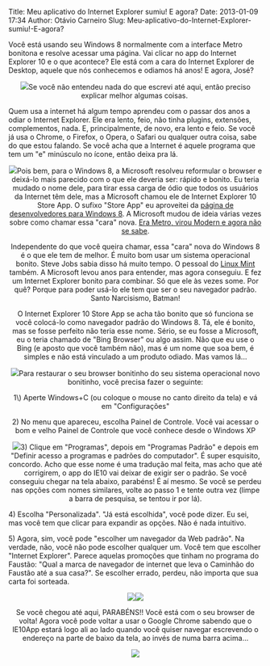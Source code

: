 Title: Meu aplicativo do Internet Explorer sumiu! E agora?
Date: 2013-01-09 17:34
Author: Otávio Carneiro
Slug: Meu-aplicativo-do-Internet-Explorer-sumiu!-E-agora?

Você está usando seu Windows 8 normalmente com a interface Metro
bonitona e resolve acessar uma página. Vai clicar no app do Internet
Explorer 10 e o que acontece? Ele está com a cara do Internet Explorer
de Desktop, aquele que nós conhecemos e odiamos há anos! E agora, José?

<div class="separator" style="clear: both; text-align: center;">

[![](http://4.bp.blogspot.com/-5etDT0tBV7o/UO4N9nL1AGI/AAAAAAAABLs/awm0AT-DBzc/s320/tela_metro_ie_desktop.jpg)](http://4.bp.blogspot.com/-5etDT0tBV7o/UO4N9nL1AGI/AAAAAAAABLs/awm0AT-DBzc/s1600/tela_metro_ie_desktop.jpg)Se
você não entendeu nada do que escrevi até aqui, então preciso explicar
melhor algumas coisas. 

</div>

Quem usa a internet há algum tempo aprendeu com o passar dos anos a
odiar o Internet Explorer. Ele era lento, feio, não tinha plugins,
extensões, complementos, nada. E, principalmente, de novo, era lento e
feio. Se você já usa o Chrome, o Firefox, o Opera, o Safari ou qualquer
outra coisa, sabe do que estou falando. Se você acha que a Internet é
aquele programa que tem um "e" minúsculo no ícone, então deixa pra lá.

<div class="separator" style="clear: both; text-align: center;">

</div>

<div class="separator" style="clear: both; text-align: center;">

[![](http://1.bp.blogspot.com/-B53NyzGnQOg/UO4OCcctxHI/AAAAAAAABME/fXGnwVBq-cY/s320/ie10app.png)](http://1.bp.blogspot.com/-B53NyzGnQOg/UO4OCcctxHI/AAAAAAAABME/fXGnwVBq-cY/s1600/ie10app.png)Pois
bem, para o Windows 8, a Microsoft resolveu reformular o browser e
deixá-lo mais parecido com o que ele deveria ser: rápido e bonito. Eu
teria mudado o nome dele, para tirar essa carga de ódio que todos os
usuários da Internet têm dele, mas a Microsoft chamou ele de Internet
Explorer 10 Store App. O sufixo "Store App" eu aproveitei da [página de
desenvolvedores para Windows
8](http://msdn.microsoft.com/en-us/windows/apps). A Microsoft mudou de
ideia várias vezes sobre como chamar essa "cara" nova. [Era Metro, virou
Modern e agora não se
sabe](http://www.zdnet.com/microsoft-dont-call-it-metro-call-it-windows-8-7000002392/).

</div>

<div class="separator" style="clear: both; text-align: center;">

</div>

<div style="clear: both; text-align: center;">

Independente do que você queira chamar, essa "cara" nova do Windows 8 é
o que ele tem de melhor. É muito bom usar um sistema operacional bonito.
Steve Jobs sabia disso há muito tempo. O pessoal do [Linux
Mint](http://www.linuxmint.com/) também. A Microsoft levou anos para
entender, mas agora conseguiu. E fez um Internet Explorer bonito para
combinar. Só que ele às vezes some. Por quê? Porque para poder usá-lo
ele tem que ser o seu navegador padrão. Santo Narcisismo, Batman!
</p>

</div>

<div style="clear: both; text-align: center;">

O Internet Explorer 10 Store App se acha tão bonito que só funciona se
você colocá-lo como navegador padrão do Windows 8. Tá, ele é bonito, mas
se fosse perfeito não teria esse nome. Sério, se eu fosse a Microsoft,
eu o teria chamado de "Bing Browser" ou algo assim. Não que eu use o
Bing (e aposto que você também não), mas é um nome que soa bem, é
simples e não está vinculado a um produto odiado. Mas vamos lá...

</div>

<div style="clear: both; text-align: center;">

</div>

<div style="clear: both; text-align: center;">

[![](http://3.bp.blogspot.com/-SWVb-_YyZQI/UO4UDDxJjRI/AAAAAAAABMs/W_nMfJSaQ5s/s200/configuracoes_painelDeControle.png)](http://3.bp.blogspot.com/-SWVb-_YyZQI/UO4UDDxJjRI/AAAAAAAABMs/W_nMfJSaQ5s/s1600/configuracoes_painelDeControle.png)Para
restaurar o seu browser bonitinho do seu sistema operacional novo
bonitinho, você precisa fazer o seguinte:
</p>
1\) Aperte Windows+C (ou coloque o mouse no canto direito da tela) e vá
em "Configurações"

2\) No menu que apareceu, escolha Painel de Controle. Você vai acessar o
bom e velho Painel de Controle que você conhece desde o Windows XP

[![](http://4.bp.blogspot.com/-ig-PMYsG66Y/UO4OCMFfn4I/AAAAAAAABL8/-nVkQ1P6M-0/s400/configuracaoProgramasPadrao.png)](http://4.bp.blogspot.com/-ig-PMYsG66Y/UO4OCMFfn4I/AAAAAAAABL8/-nVkQ1P6M-0/s1600/configuracaoProgramasPadrao.png)3)
Clique em "Programas", depois em "Programas Padrão" e depois em "Definir
acesso a programas e padrões do computador". É super esquisito,
concordo. Acho que esse nome é uma tradução mal feita, mas acho que até
corrigirem, o app do IE10 vai deixar de exigir ser o padrão. Se você
conseguiu chegar na tela abaixo, parabéns! É aí mesmo. Se você se perdeu
nas opções com nomes similares, volte ao passo 1 e tente outra vez
(limpe a barra de pesquisa, se tentou ir por lá).

</div>

4\) Escolha "Personalizada". "Já está escolhida", você pode dizer. Eu
sei, mas você tem que clicar para expandir as opções. Não é nada
intuitivo.

5\) Agora, sim, você pode "escolher um navegador da Web padrão". Na
verdade, não, você não pode escolher qualquer um. Você tem que escolher
"Internet Explorer". Parece aquelas promoções que tinham no programa do
Faustão: "Qual a marca de navegador de internet que leva o Caminhão do
Faustão até a sua casa?". Se escolher errado, perdeu, não importa que
sua carta foi sorteada.

<div class="separator" style="clear: both; text-align: center;">

[![](http://2.bp.blogspot.com/-xDcMQkjn_7I/UO4OA3WC8fI/AAAAAAAABL0/opaaAdmC120/s400/expandirPersonalizada.png)](http://2.bp.blogspot.com/-xDcMQkjn_7I/UO4OA3WC8fI/AAAAAAAABL0/opaaAdmC120/s1600/expandirPersonalizada.png)[![](http://3.bp.blogspot.com/-IQ2H5ZzObh4/UO4OCilSC3I/AAAAAAAABMI/g52g6Wh51jw/s400/ie10padrao.png)](http://3.bp.blogspot.com/-IQ2H5ZzObh4/UO4OCilSC3I/AAAAAAAABMI/g52g6Wh51jw/s1600/ie10padrao.png)

</div>

<div style="clear: both; text-align: center;">

Se você chegou até aqui, PARABÉNS!! Você está com o seu browser de
volta! Agora você pode voltar a usar o Google Chrome sabendo que o
IE10App estará logo ali ao lado quando você quiser navegar escrevendo o
endereço na parte de baixo da tela, ao invés de numa barra acima...

</div>

<div class="separator" style="clear: both; text-align: center;">

[![](http://1.bp.blogspot.com/-L1wbkzNbooc/UO4ODO1iuwI/AAAAAAAABMQ/vnyTM822B7c/s320/tela_metro_ie_app.jpg)](http://1.bp.blogspot.com/-L1wbkzNbooc/UO4ODO1iuwI/AAAAAAAABMQ/vnyTM822B7c/s1600/tela_metro_ie_app.jpg)

</div>

<div class="separator" style="clear: both; text-align: center;">

</div>


